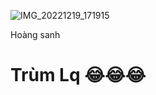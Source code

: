 ![IMG_20221219_171915](https://user-images.githubusercontent.com/115351102/208403202-955963f6-0193-47c6-91bc-281588dcb653.jpg)

<div>
  Hoàng sanh 
  <div>
    <h1> Trùm Lq 😂😂😂
